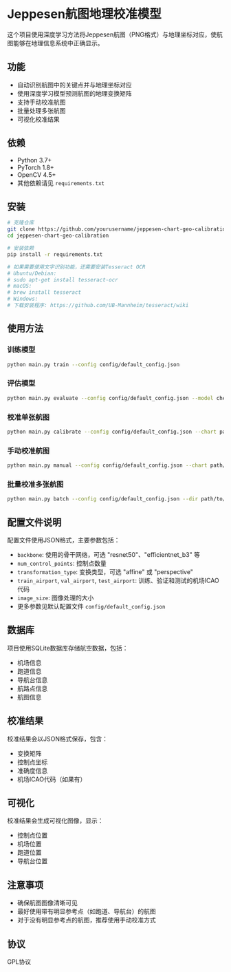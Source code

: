 # Jeppesen航图地理校准模型

这个项目使用深度学习方法将Jeppesen航图（PNG格式）与地理坐标对应，使航图能够在地理信息系统中正确显示。

## 功能

- 自动识别航图中的关键点并与地理坐标对应
- 使用深度学习模型预测航图的地理变换矩阵
- 支持手动校准航图
- 批量处理多张航图
- 可视化校准结果

## 依赖

- Python 3.7+
- PyTorch 1.8+
- OpenCV 4.5+
- 其他依赖请见 `requirements.txt`

## 安装

```bash
# 克隆仓库
git clone https://github.com/yourusername/jeppesen-chart-geo-calibration.git
cd jeppesen-chart-geo-calibration

# 安装依赖
pip install -r requirements.txt

# 如果需要使用文字识别功能，还需要安装Tesseract OCR
# Ubuntu/Debian:
# sudo apt-get install tesseract-ocr
# macOS:
# brew install tesseract
# Windows:
# 下载安装程序: https://github.com/UB-Mannheim/tesseract/wiki
```

## 使用方法

### 训练模型

```bash
python main.py train --config config/default_config.json
```

### 评估模型

```bash
python main.py evaluate --config config/default_config.json --model checkpoints/checkpoint_best.pth
```

### 校准单张航图

```bash
python main.py calibrate --config config/default_config.json --chart path/to/chart.png --output output/calibrated.png
```

### 手动校准航图

```bash
python main.py manual --config config/default_config.json --chart path/to/chart.png
```

### 批量校准多张航图

```bash
python main.py batch --config config/default_config.json --dir path/to/charts/
```

## 配置文件说明

配置文件使用JSON格式，主要参数包括：

- `backbone`: 使用的骨干网络，可选 "resnet50"、"efficientnet_b3" 等
- `num_control_points`: 控制点数量
- `transformation_type`: 变换类型，可选 "affine" 或 "perspective"
- `train_airport`, `val_airport`, `test_airport`: 训练、验证和测试的机场ICAO代码
- `image_size`: 图像处理的大小
- 更多参数见默认配置文件 `config/default_config.json`

## 数据库

项目使用SQLite数据库存储航空数据，包括：

- 机场信息
- 跑道信息
- 导航台信息
- 航路点信息
- 航图信息

## 校准结果

校准结果会以JSON格式保存，包含：

- 变换矩阵
- 控制点坐标
- 准确度信息
- 机场ICAO代码（如果有）

## 可视化

校准结果会生成可视化图像，显示：

- 控制点位置
- 机场位置
- 跑道位置
- 导航台位置

## 注意事项

- 确保航图图像清晰可见
- 最好使用带有明显参考点（如跑道、导航台）的航图
- 对于没有明显参考点的航图，推荐使用手动校准方式

## 协议

GPL协议
